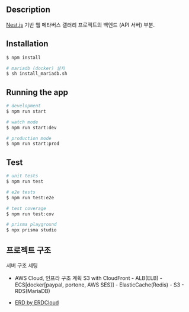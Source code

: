 
## Description

[Nest.js](https://github.com/nestjs/nest) 기반 웹 메타버스 갤러리 프로젝트의 백엔드 (API 서버) 부분.

## Installation

```bash
$ npm install

# mariadb (docker) 설치
$ sh install_mariadb.sh
```

## Running the app

```bash
# development
$ npm run start

# watch mode
$ npm run start:dev

# production mode
$ npm run start:prod
```

## Test

```bash
# unit tests
$ npm run test

# e2e tests
$ npm run test:e2e

# test coverage
$ npm run test:cov

# prisma playground
$ npx prisma studio
```

## 프로젝트 구조

서버 구조 세팅

- AWS Cloud, 인프라 구조 계획
  S3 with CloudFront - ALB(ELB) - ECS[docker[paypal, portone, AWS SES]] - ElasticCache(Redis) - S3 - RDS(MariaDB)

- [ERD by ERDCloud](https://www.erdcloud.com/d/Mepq6EBNSwzHnKTqJ) 
